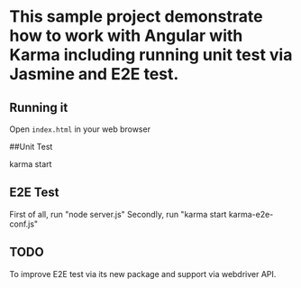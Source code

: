 # This sample project demonstrate how to work with Angular with Karma including running unit test via Jasmine and E2E test.

## Running it
Open `index.html` in your web browser

##Unit Test

karma start

## E2E Test

First of all, run "node server.js"
Secondly, run "karma start karma-e2e-conf.js"

## TODO

To improve E2E test via its new package and support via webdriver API.


